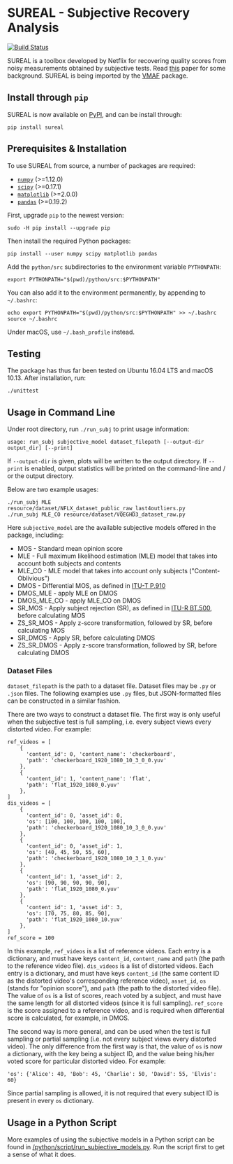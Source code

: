 SUREAL - Subjective Recovery Analysis
===================
[![Build Status](https://travis-ci.org/Netflix/sureal.svg?branch=master)](https://travis-ci.org/Netflix/sureal)

SUREAL is a toolbox developed by Netflix for recovering quality scores from noisy measurements obtained by subjective tests. Read [this](resource/doc/dcc17v3.pdf) paper for some background. SUREAL is being imported by the [VMAF](https://github.com/Netflix/vmaf) package.

## Install through `pip`

SUREAL is now available on [PyPI](https://pypi.org/project/sureal/), and can be install through:
```
pip install sureal
```

## Prerequisites & Installation

To use SUREAL from source, a number of packages are required:

  - [`numpy`](http://www.numpy.org/) (>=1.12.0)
  - [`scipy`](http://www.scipy.org/) (>=0.17.1)
  - [`matplotlib`](http://matplotlib.org/1.3.1/index.html) (>=2.0.0)
  - [`pandas`](http://pandas.pydata.org/) (>=0.19.2)

First, upgrade `pip` to the newest version:

```
sudo -H pip install --upgrade pip
```

Then install the required Python packages:

```
pip install --user numpy scipy matplotlib pandas
```

Add the `python/src` subdirectories to the environment variable `PYTHONPATH`:

```
export PYTHONPATH="$(pwd)/python/src:$PYTHONPATH"
```

You can also add it to the environment permanently, by appending to `~/.bashrc`:

```
echo export PYTHONPATH="$(pwd)/python/src:$PYTHONPATH" >> ~/.bashrc
source ~/.bashrc
```

Under macOS, use `~/.bash_profile` instead.

## Testing

The package has thus far been tested on Ubuntu 16.04 LTS and macOS 10.13. After installation, run:

```
./unittest
```

## Usage in Command Line

Under root directory, run `./run_subj` to print usage information:

```
usage: run_subj subjective_model dataset_filepath [--output-dir output_dir] [--print]
```

If `--output-dir` is given, plots will be written to the output directory. If `--print` is enabled, output statistics will be printed on the command-line and / or the output directory.

Below are two example usages:

```
./run_subj MLE resource/dataset/NFLX_dataset_public_raw_last4outliers.py
./run_subj MLE_CO resource/dataset/VQEGHD3_dataset_raw.py
```

Here `subjective_model` are the available subjective models offered in the package, including:
  - MOS - Standard mean opinion score
  - MLE - Full maximum likelihood estimation (MLE) model that takes into account both subjects and contents
  - MLE_CO - MLE model that takes into account only subjects ("Content-Oblivious")
  - DMOS - Differential MOS, as defined in [ITU-T P.910](https://www.itu.int/rec/T-REC-P.910)
  - DMOS_MLE - apply MLE on DMOS
  - DMOS_MLE_CO - apply MLE_CO on DMOS
  - SR_MOS - Apply subject rejection (SR), as defined in [ITU-R BT.500](https://www.itu.int/rec/R-REC-BT.500), before calculating MOS
  - ZS_SR_MOS - Apply z-score transformation, followed by SR, before calculating MOS
  - SR_DMOS - Apply SR, before calculating DMOS
  - ZS_SR_DMOS - Apply z-score transformation, followed by SR, before calculating DMOS

### Dataset Files

`dataset_filepath` is the path to a dataset file. Dataset files may be `.py` or `.json` files. The following examples use `.py` files, but JSON-formatted files can be constructed in a similar fashion.

There are two ways to construct a dataset file. The first way is only useful when the subjective test is full sampling, i.e. every subject views every distorted video. For example:

```
ref_videos = [
    {
      'content_id': 0, 'content_name': 'checkerboard',
      'path': 'checkerboard_1920_1080_10_3_0_0.yuv'
    },
    {
      'content_id': 1, 'content_name': 'flat',
      'path': 'flat_1920_1080_0.yuv'
    },
]
dis_videos = [
    {
      'content_id': 0, 'asset_id': 0,
      'os': [100, 100, 100, 100, 100],
      'path': 'checkerboard_1920_1080_10_3_0_0.yuv'
    },
    {
      'content_id': 0, 'asset_id': 1,
      'os': [40, 45, 50, 55, 60],
      'path': 'checkerboard_1920_1080_10_3_1_0.yuv'
    },
    {
      'content_id': 1, 'asset_id': 2,
      'os': [90, 90, 90, 90, 90],
      'path': 'flat_1920_1080_0.yuv'
    },
    {
      'content_id': 1, 'asset_id': 3,
      'os': [70, 75, 80, 85, 90],
      'path': 'flat_1920_1080_10.yuv'
    },
]
ref_score = 100
```

In this example, `ref_videos` is a list of reference videos. Each entry is a dictionary, and must have keys `content_id`, `content_name` and `path` (the path to the reference video file). `dis_videos` is a list of distorted videos. Each entry is a dictionary, and must have keys `content_id` (the same content ID as the distorted video's corresponding reference video), `asset_id`, `os` (stands for "opinion score"), and `path` (the path to the distorted video file). The value of `os` is a list of scores, reach voted by a subject, and must have the same length for all distorted videos (since it is full sampling). `ref_score` is the score assigned to a reference video, and is required when differential score is calculated, for example, in DMOS.

The second way is more general, and can be used when the test is full sampling or partial sampling (i.e. not every subject views every distorted video). The only difference from the first way is that, the value of `os` is now a dictionary, with the key being a subject ID, and the value being his/her voted score for particular distorted video. For example:

```
'os': {'Alice': 40, 'Bob': 45, 'Charlie': 50, 'David': 55, 'Elvis': 60}
```

Since partial sampling is allowed, it is not required that every subject ID is present in every `os` dictionary.

## Usage in a Python Script

More examples of using the subjective models in a Python script can be found in [/python/script/run_subjective_models.py](/python/script/run_subjective_models.py). Run the script first to get a sense of what it does.
